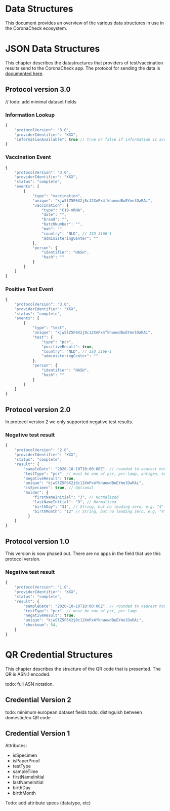 # Data Structures

This document provides an overview of the various data structures in use in the CoronaCheck ecosystem. 

# JSON Data Structures

This chapter describes the datastructures that providers of test/vaccination results send to the CoronaCheck app. The protocol for sending the data is [documented here](https://github.com/minvws/nl-covid19-coronacheck-app-coordination/blob/main/docs/providing-test-results.md#analog-code).

## Protocol version 3.0

// todo: add minimal dataset fields

### Information Lookup
```javascript
{
    "protocolVersion": "3.0",
    "providerIdentifier": "XXX",
    "informationAvailable": true // true or false if information is available
}
````

### Vaccination Event
```javascript
{
    "protocolVersion": "3.0",
    "providerIdentifier": "XXX",
    "status": "complete",
    "events": [
        {
            "type": "vaccination",
            "unique": "kjwSlZ5F6X2j8c12XmPx4fkhuewdBuEYmelDaRAi",
            "vaccination": {
                "type": "C19-mRNA",
                "date": "",
                "brand": "",
                "batchNumber": "",
                "mah": "",
                "country": "NLD", // ISO 3166-1
                "administeringCenter": ""
            },
            "person": {
                "identifier": "HASH",
                "hash": ""
            }
        }
    ]
}
```

### Positive Test Event
```javascript
{
    "protocolVersion": "3.0",
    "providerIdentifier": "XXX",
    "status": "complete",
    "events": [
        {
            "type": "test",
            "unique": "kjwSlZ5F6X2j8c12XmPx4fkhuewdBuEYmelDaRAi",
            "test": {
                "type": "pcr",
                "positiveResult": true,
                "country": "NLD", // ISO 3166-1
                "administeringCenter": ""
            },
            "person": {
                "identifier": "HASH",
                "hash": ""
            }
        }
    ]
}
```

## Protocol version 2.0

In protocol version 2 we only supported negative test results.

### Negative test result

```javascript
{
    "protocolVersion": "2.0",
    "providerIdentifier": "XXX",
    "status": "complete",
    "result": {
        "sampleDate": "2020-10-10T10:00:00Z", // rounded to nearest hour
        "testType": "pcr", // must be one of pcr, pcr-lamp, antigen, breath
        "negativeResult": true,
        "unique": "kjwSlZ5F6X2j8c12XmPx4fkhuewdBuEYmelDaRAi",
        "isSpecimen": true, // Optional
        "holder": {
            "firstNameInitial": "J", // Normalized
            "lastNameInitial": "D", // Normalized
            "birthDay": "31", // String, but no leading zero, e.g. "4"
            "birthMonth": "12" // String, but no leading zero, e.g. "4"
	      }
    }
}
```

## Protocol version 1.0

This version is now phased out. There are no apps in the field that use this protocol version.

### Negative test result

```javascript
{
    "protocolVersion": "1.0",
    "providerIdentifier": "XXX",
    "status": "complete",
    "result": {
        "sampleDate": "2020-10-10T10:00:00Z", // rounded to nearest hour
        "testType": "pcr", // must be one of pcr, pcr-lamp
        "negativeResult": true,
        "unique": "kjwSlZ5F6X2j8c12XmPx4fkhuewdBuEYmelDaRAi",
        "checksum": 54,
    }
}
```


# QR Credential Structures

This chapter describes the structure of the QR code that is presented. The QR is ASN.1 encoded.

todo: full ASN notation.

## Credential Version 2

todo: minimum european dataset fields
todo: distinguish between domestic/eu QR code

## Credential Version 1

Attributes:

* isSpecimen
* isPaperProof
* testType
* sampleTime
* firstNameInitial
* lastNameInitial
* birthDay
* birthMonth

Todo: add attribute specs (datatype, etc)

